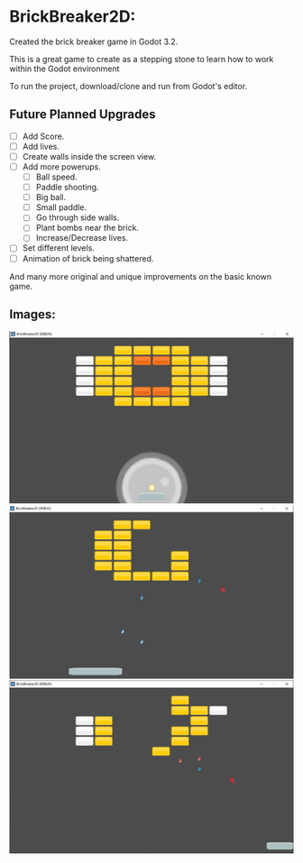# BrickBreaker2D:

Created the brick breaker game in Godot 3.2.

This is a great game to create as a stepping stone to learn how to work within the Godot environment

To run the project, download/clone and run from Godot's editor.

## Future Planned Upgrades
- [ ] Add Score.
- [ ] Add lives.
- [ ] Create walls inside the screen view.
- [ ] Add more powerups.
	- [ ] Ball speed.
	- [ ] Paddle shooting.
	- [ ] Big ball.
	- [ ] Small paddle.
	- [ ] Go through side walls.
	- [ ] Plant bombs near the brick.
	- [ ] Increase/Decrease lives.
- [ ] Set different levels.
- [ ] Animation of brick being shattered.

And many more original and unique improvements on the basic known game.

##  Images:
<img  src="Images/game_init.png" width="600" >
<img  src="Images/in_game_lvl_1.png" width="600" >
<img  src="Images/in_game_lvl_1_2.png" width="600" >